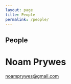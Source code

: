 ```yaml
---
layout: page
title: People
permalink: /people/
---
```


## People

# Noam Prywes
noamprywes@gmail.com
